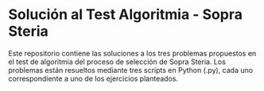 # Solución al Test Algoritmia - Sopra Steria
Este repositorio contiene las soluciones a los tres problemas propuestos en el test de algoritmia del proceso de selección de Sopra Steria. Los problemas están resueltos mediante tres scripts en Python (.py), cada uno correspondiente a uno de los ejercicios planteados.
